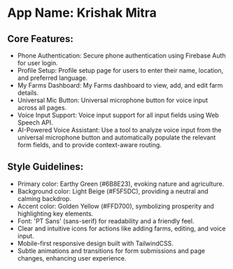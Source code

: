 # **App Name**: Krishak Mitra

## Core Features:

- Phone Authentication: Secure phone authentication using Firebase Auth for user login.
- Profile Setup: Profile setup page for users to enter their name, location, and preferred language.
- My Farms Dashboard: My Farms dashboard to view, add, and edit farm details.
- Universal Mic Button: Universal microphone button for voice input across all pages.
- Voice Input Support: Voice input support for all input fields using Web Speech API.
- AI-Powered Voice Assistant: Use a tool to analyze voice input from the universal microphone button and automatically populate the relevant form fields, and to provide context-aware routing.

## Style Guidelines:

- Primary color: Earthy Green (#6B8E23), evoking nature and agriculture.
- Background color: Light Beige (#F5F5DC), providing a neutral and calming backdrop.
- Accent color: Golden Yellow (#FFD700), symbolizing prosperity and highlighting key elements.
- Font: 'PT Sans' (sans-serif) for readability and a friendly feel.
- Clear and intuitive icons for actions like adding farms, editing, and voice input.
- Mobile-first responsive design built with TailwindCSS.
- Subtle animations and transitions for form submissions and page changes, enhancing user experience.